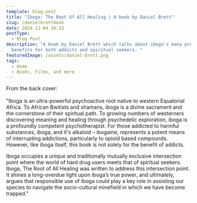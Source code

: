 ```yaml
---
template: blog-post
title: "Iboga: The Root Of All Healing | A book by Daniel Brett"
slug: /danielbrettbook
date: 2024-11-04 16:33
postType:
  - Blog Post
description: "A book by Daniel Brett which talks about iboga's many profound
  benefits for both addicts and spiritual seekers. "
featuredImage: /assets/daniel-brett.png
tags:
  - Home
  - Books, Films, and more
---
```

From the back cover:\
\
"Iboga is an ultra-powerful psychoactive root native to western Equatorial Africa. To African Bwitists and shamans, iboga is a divine sacrament and the cornerstone of their spiritual path. To growing numbers of westerners discovering meaning and healing through psychedelic exploration, iboga is a profoundly competent psychotherapist. For those addicted to harmful substances, iboga, and it's alkaloid – ibogaine, represents a potent means of interrupting addictions, particularly to opioid based compounds. However, like iboga itself, this book is not solely for the benefit of addicts.

Iboga occupies a unique and traditionally mutually exclusive intersection point where the world of hard drug users meets that of spiritual seekers. Iboga, The Root of All Healing was written to address this intersection point. It shines a long-overdue light upon iboga’s true power, and ultimately, argues that responsible use of iboga could play a key role in assisting our species to navigate the socio-cultural minefield in which we have become trapped."
